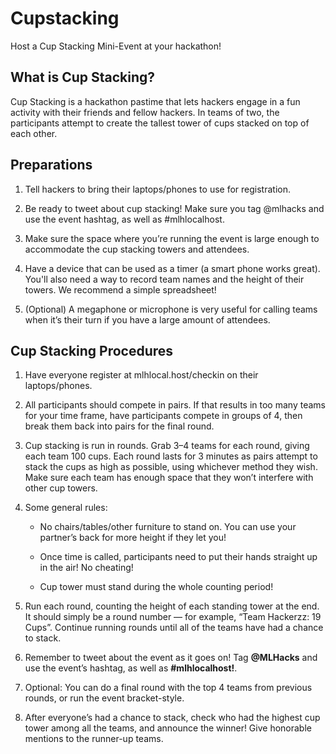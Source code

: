 # Cupstacking

Host a Cup Stacking Mini-Event at your hackathon!

## What is Cup Stacking?

Cup Stacking is a hackathon pastime that lets hackers engage in a fun activity with their friends and fellow hackers. In teams of two, the participants attempt to create the tallest tower of cups stacked on top of each other.

## Preparations

1. Tell hackers to bring their laptops/phones to use for registration.

2. Be ready to tweet about cup stacking! Make sure you tag @mlhacks and use the event hashtag, as well as #mlhlocalhost.

3. Make sure the space where you’re running the event is large enough to accommodate the cup stacking towers and attendees.

4. Have a device that can be used as a timer (a smart phone works great). You'll also need a way to record team names and the height of their towers. We recommend a simple spreadsheet!

5. (Optional) A megaphone or microphone is very useful for calling teams when it’s their turn if you have a large amount of attendees.

## Cup Stacking Procedures

1. Have everyone register at mlhlocal.host/checkin on their laptops/phones.

2. All participants should compete in pairs. If that results in too many teams for your time frame, have participants compete in groups of 4, then break them back into pairs for the final round.

3. Cup stacking is run in rounds. Grab 3&ndash;4 teams for each round, giving each team 100 cups. Each round lasts for 3 minutes as pairs attempt to stack the cups as high as possible, using whichever method they wish. Make sure each team has enough space that they won’t interfere with other cup towers.

4. Some general rules:

    * No chairs/tables/other furniture to stand on. You can use your partner’s back for more height if they let you!

    * Once time is called, participants need to put their hands straight up in the air! No cheating!
    
    * Cup tower must stand during the whole counting period!

5. Run each round, counting the height of each standing tower at the end. It should simply be a round number &mdash; for example, “Team Hackerzz: 19 Cups”. Continue running rounds until all of the teams have had a chance to stack.

6. Remember to tweet about the event as it goes on! Tag **@MLHacks** and use the event’s hashtag, as well as **#mlhlocalhost!**.

7. Optional: You can do a final round with the top 4 teams from previous rounds, or run the event bracket-style.

8. After everyone’s had a chance to stack, check who had the highest cup tower among all the teams, and announce the winner! Give honorable mentions to the runner-up teams.
